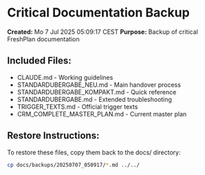 # Critical Documentation Backup

**Created:** Mo  7 Jul 2025 05:09:17 CEST
**Purpose:** Backup of critical FreshPlan documentation

## Included Files:
- CLAUDE.md - Working guidelines
- STANDARDUBERGABE_NEU.md - Main handover process
- STANDARDUBERGABE_KOMPAKT.md - Quick reference
- STANDARDUBERGABE.md - Extended troubleshooting
- TRIGGER_TEXTS.md - Official trigger texts
- CRM_COMPLETE_MASTER_PLAN.md - Current master plan

## Restore Instructions:
To restore these files, copy them back to the docs/ directory:
```bash
cp docs/backups/20250707_050917/*.md ../../
```
